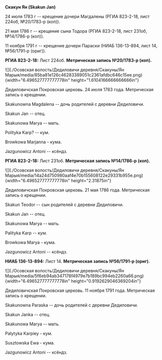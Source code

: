 **Скакун Ян (Skakun Jan)**

24 июля 1783 г -- крещение дочери Магдалены (РГИА 823-2-18, лист 224об,
№20/1783-р (коп)).

21 мая 1786 г -- крещение сына Тодора (РГИА 823-2-18, лист 231об,
№14/1786-р (коп)).

11 ноября 1791 г -- крещение дочери Параски (НИАБ 136-13-894, лист 14,
№56/1791-р (ориг)).

**РГИА 823-2-18:** Лист 224об. **Метрическая запись №20/1783-р (коп).**

![](./Осовская волость/Дедиловичи деревня/Скакуны/Ян Марыя/media/85ba81e126c46283389051c2361afdbc646c15ee.png){width="6.496527777777778in"
height="1.6104166666666666in"}

Дедиловичская Покровская церковь. 24 июля 1783 года. Метрическая запись
о крещении.

Skakunowna Magdalena -- дочь родителей с деревни Дедиловичи.

Skakun Jan -- отец.

Skakunowa Marya -- мать.

Polityka Karp? -- кум.

Browkowa Marjanna - кума.

Jazgunowicz Antoni -- ксёндз.

**РГИА 823-2-18:** Лист 231об. **Метрическая запись №14/1786-р (коп).**

![](./Осовская волость/Дедиловичи деревня/Скакуны/Ян Марыя/media/14a24d750980aaf4e70b155608122e29331b955e.png){width="6.496527777777778in"
height="2.31875in"}

Дедиловичская Покровская церковь. 21 мая 1786 года. Метрическая запись о
крещении.

Skakun Teodor -- сын родителей с деревни Дедиловичи.

Skakun Jan -- отец.

Skakunowa Marya -- мать.

Palityka Karp -- кум.

Browkowa Marya - кума.

Jazgunowicz Antoni -- ксёндз.

**НИАБ 136-13-894:** Лист 14. **Метрическая запись №56/1791-р (ориг).**

![](./Осовская волость/Дедиловичи деревня/Скакуны/Ян Марыя/media/5f6eb94ab347178f4979e7b189bc994eb2260a66.png){width="6.496527777777778in"
height="0.9192629046369204in"}

Дедиловичская Покровская церковь. 11 ноября 1791 года. Метрическая
запись о крещении.

Skakunowna Paraska -- дочь родителей с деревни Дедиловичи.

Skakun Janka -- отец.

Skakunowa Marya -- мать.

Palytyka Karpiey - кум.

Susztowska Ewa - кума.

Jazgunowicz Antoni -- ксёндз.
